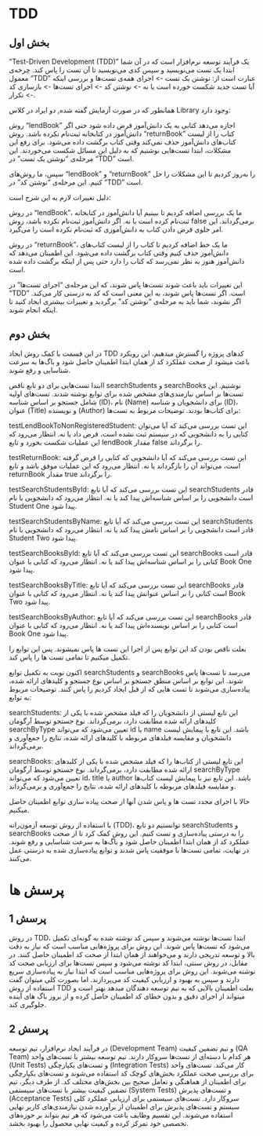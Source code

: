 # TDD
 ## بخش اول
“Test-Driven Development (TDD)” یک فرآیند توسعه نرم‌افزار است که در آن شما ابتدا یک تست می‌نویسید و سپس کدی می‌نویسید تا آن تست را پاس کند. چرخه‌ی معمول “TDD” عبارت است از: نوشتن یک تست -> اجرای همه‌ی تست‌ها و بررسی اینکه آیا تست جدید شکست خورده است یا نه -> نوشتن کد -> اجرای تست‌ها -> بازسازی کد -> تکرار.

همانطور که در صورت آزمایش گفته شده, دو ایراد در کلاس Library وجود دارد:

روش “lendBook” اجازه می‌دهد کتابی به یک دانش‌آموز قرض داده شود حتی اگر دانش‌آموز در کتابخانه ثبت‌نام نکرده باشد. روش “returnBook” کتاب را از لیست کتاب‌های دانش‌آموز حذف نمی‌کند وقتی کتاب برگشت داده می‌شود. برای رفع این مشکلات، ابتدا تست‌هایی نوشتیم که به دلیل این مسائل شکست می‌خوردند. این مرحله‌ی “نوشتن یک تست” در “TDD” است.

سپس، ما روش‌های “lendBook” و “returnBook” را به‌روز کردیم تا این مشکلات را حل کنیم. این مرحله‌ی “نوشتن کد” در “TDD” است.

دلیل تغییرات لازم به این شرح است:

در روش “lendBook”، ما یک بررسی اضافه کردیم تا ببینیم آیا دانش‌آموز در کتابخانه ثبت‌نام کرده است یا نه. اگر دانش‌آموز ثبت‌نام نکرده باشد، روش false برمی‌گرداند. این امر جلوی قرض دادن کتاب به دانش‌آموزی که ثبت‌نام نکرده است را می‌گیرد.

 در روش “returnBook”، ما یک خط اضافه کردیم تا کتاب را از لیست کتاب‌های دانش‌آموز حذف کنیم وقتی کتاب برگشت داده می‌شود. این اطمینان می‌دهد که دانش‌آموز هنوز به نظر نمی‌رسد که کتاب را دارد حتی پس از اینکه برگشت داده شده است.
 
  این تغییرات باید باعث شوند تست‌ها پاس شوند، که این مرحله‌ی “اجرای تست‌ها” در “TDD” است. اگر تست‌ها پاس شوند، به این معنی است که کد به درستی کار می‌کند. اگر نشوند، شما باید به مرحله‌ی “نوشتن کد” برگردید و تغییرات بیشتری ایجاد کنید تا اینکه انجام شوند.

## بخش دوم
در این قسمت با کمک روش ایجاد TDD کدهای پروژه را گسترش میدهیم، این رویکرد باعث میشود از صحت عملکرد کد از همان ابتدا اطمینان حاصل شود و باگ‌ها به سرعت شناسایی و رفع شوند.

اابتدا تست‌هایی برای دو تابع ناقص searchStudents و searchBooks نوشتیم. این تست‌ها بر اساس نیازمندی‌های مشخص شده برای توابع نوشته شدند. تست‌های اولیه شامل جستجو بر اساس شناسه (ID)، نام (Name) برای دانشجویان و شناسه (ID)، عنوان (Title) و نویسنده (Author) برای کتاب‌ها بودند.
توضیحات مربوط به تست‌ها:

testLendBookToNonRegisteredStudent: این تست بررسی می‌کند که آیا می‌توان کتابی را به دانشجویی که در سیستم ثبت نشده است، قرض داد یا نه. انتظار می‌رود که این عملیات شکست بخورد و تابع lendBook مقدار false را برگرداند.

testReturnBook: این تست بررسی می‌کند که آیا دانشجویی که کتابی را قرض گرفته است، می‌تواند آن را بازگرداند یا نه. انتظار می‌رود که این عملیات موفق باشد و تابع returnBook مقدار true را برگرداند.

testSearchStudentsById: این تست بررسی می‌کند که آیا تابع searchStudents قادر است دانشجویی را بر اساس شناسه‌اش پیدا کند یا نه. انتظار می‌رود که دانشجویی با نام Student One پیدا شود.

testSearchStudentsByName: این تست بررسی می‌کند که آیا تابع searchStudents قادر است دانشجویی را بر اساس نامش پیدا کند یا نه. انتظار می‌رود که دانشجویی با نام Student Two پیدا شود.

testSearchBooksById: این تست بررسی می‌کند که آیا تابع searchBooks قادر است کتابی را بر اساس شناسه‌اش پیدا کند یا نه. انتظار می‌رود که کتابی با عنوان Book One پیدا شود.

testSearchBooksByTitle: این تست بررسی می‌کند که آیا تابع searchBooks قادر است کتابی را بر اساس عنوانش پیدا کند یا نه. انتظار می‌رود که کتابی با عنوان Book Two پیدا شود.

testSearchBooksByAuthor: این تست بررسی می‌کند که آیا تابع searchBooks قادر است کتابی را بر اساس نویسنده‌اش پیدا کند یا نه. انتظار می‌رود که کتابی با عنوان Book One پیدا شود.



بعلت ناقص بودن کد این توابع پس از اجرا این تست ها پاس نمیشوند. پس این توابع را تکمیل میکنیم تا تمامی تست ها را پاس کند.

اکنون نوبت به تکمیل توابع searchStudents و searchBooks می‌رسد تا تست‌ها پاس شوند. این توابع بر اساس منطق جستجو بر اساس نوع جستجو و کلیدهای ارائه شده، پیاده‌سازی می‌شوند تا تست هایی که از قبل ایجاد کردیم را پاس کنند.
توضیحات مربوط به توابع:

searchStudents: این تابع لیستی از دانشجویان را که فیلد مشخص شده با یکی از کلیدهای ارائه شده مطابقت دارد، برمی‌گرداند. نوع جستجو توسط آرگومان searchByType تعیین می‌شود که می‌تواند id یا name باشد. این تابع با پیمایش لیست دانشجویان و مقایسه فیلدهای مربوطه با کلیدهای ارائه شده، نتایج را جمع‌آوری و برمی‌گرداند.

searchBooks: این تابع لیستی از کتاب‌ها را که فیلد مشخص شده با یکی از کلیدهای ارائه شده مطابقت دارد، برمی‌گرداند. نوع جستجو توسط آرگومان searchByType تعیین می‌شود که می‌تواند id، title یا author باشد. این تابع نیز با پیمایش لیست کتاب‌ها و مقایسه فیلدهای مربوطه با کلیدهای ارائه شده، نتایج را جمع‌آوری و برمی‌گرداند.


حالا با اجرای مجدد تست ها و پاس شدن آنها از صحت پیاده سازی توابع اطمینان حاصل میکنیم.

با استفاده از روش توسعه آزمون‌رانه (TDD)، توانستیم دو تابع searchStudents و searchBooks را به درستی پیاده‌سازی و تست کنیم. این روش کمک کرد تا از صحت عملکرد کد از همان ابتدا اطمینان حاصل شود و باگ‌ها به سرعت شناسایی و رفع شوند. در نهایت، تمامی تست‌ها با موفقیت پاس شدند و توابع پیاده‌سازی شده به درستی عمل می‌کنند.

# پرسش ها

## پرسش 1

در روش TDD، ابتدا تست‌ها نوشته می‌شوند و سپس کد نوشته شده به گونه‌ای تکمیل می‌شود که تست‌ها پاس شوند. این روش برای پروژه‌هایی مناسب است که نیاز به دقت بالا و توسعه تدریجی دارند و می‌خواهند از همان ابتدا از صحت کد اطمینان حاصل کنند. در مقابل، در روش سنتی، ابتدا کد نوشته می‌شود و سپس تست‌ها برای ارزیابی صحت کد نوشته می‌شوند. این روش برای پروژه‌هایی مناسب است که ابتدا نیاز به پیاده‌سازی سریع دارند و سپس به بهبود و ارزیابی کیفیت کد می‌پردازند. اما بصورت کلی میتوان گفت استفاده از روش TDD بعلت اطمینان بالایی که به تیم توسعه دهندگان میدهد بهتر است و میتواند از اجرای دقیق و بدون خطای کد اطمینان حاصل کرده و از بروز باگ های آینده جلوگیری کند.

## پرسش 2

در فرآیند ایجاد نرم‌افزار، تیم توسعه (Development Team) و تیم تضمین کیفیت (QA Team) هر کدام با دسته‌ای از تست‌ها سروکار دارند. تیم توسعه بیشتر با تست‌های واحد (Unit Tests) و تست‌های یکپارچگی (Integration Tests) کار می‌کند. تست‌های واحد برای بررسی صحت عملکرد بخش‌های کوچک کد استفاده می‌شوند و تست‌های یکپارچگی برای اطمینان از هماهنگی و تعامل صحیح بین بخش‌های مختلف کد. از طرف دیگر، تیم تضمین کیفیت بیشتر با تست‌های سیستمی (System Tests) و تست‌های پذیرش (Acceptance Tests) سروکار دارد. تست‌های سیستمی برای ارزیابی عملکرد کلی سیستم و تست‌های پذیرش برای اطمینان از برآورده شدن نیازمندی‌های کاربر نهایی استفاده می‌شوند. این تقسیم وظایف باعث می‌شود که هر تیم بتواند بر حوزه‌های تخصصی خود تمرکز کرده و کیفیت نهایی محصول را بهبود بخشد.
